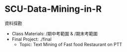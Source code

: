 # SCU-Data-Mining-in-R
資料探勘

* Class Materials: /期中考範圍 & /期末考範圍
* Final Project: ./final
  * Topic: Text Mining of Fast food Restaurant on PTT
